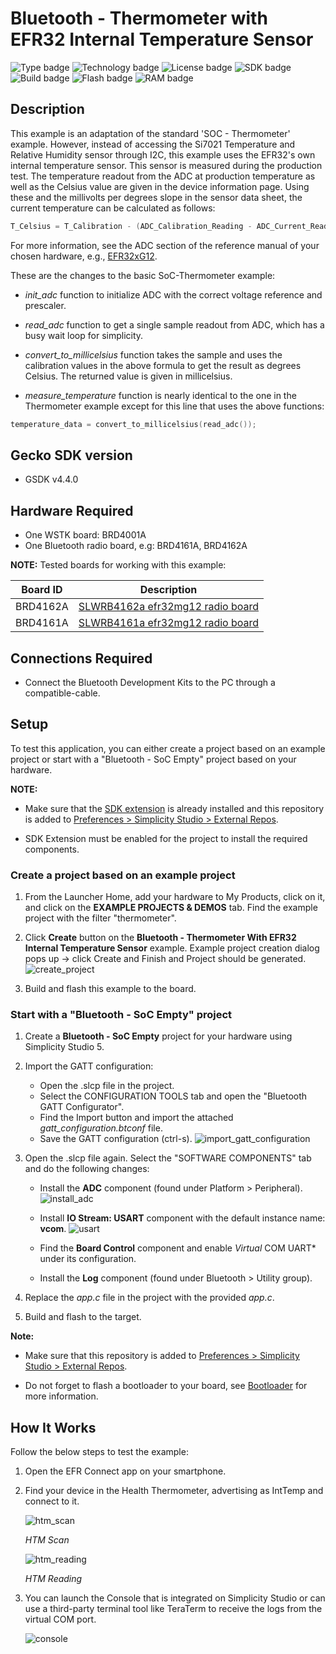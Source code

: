 # Bluetooth - Thermometer with EFR32 Internal Temperature Sensor #

![Type badge](https://img.shields.io/badge/dynamic/json?url=https://raw.githubusercontent.com/SiliconLabs/application_examples_ci/master/bluetooth_applications/bluetooth_thermometer_with_efr32_internal_temperature_sensor_common.json&label=Type&query=type&color=green)
![Technology badge](https://img.shields.io/badge/dynamic/json?url=https://raw.githubusercontent.com/SiliconLabs/application_examples_ci/master/bluetooth_applications/bluetooth_thermometer_with_efr32_internal_temperature_sensor_common.json&label=Technology&query=technology&color=green)
![License badge](https://img.shields.io/badge/dynamic/json?url=https://raw.githubusercontent.com/SiliconLabs/application_examples_ci/master/bluetooth_applications/bluetooth_thermometer_with_efr32_internal_temperature_sensor_common.json&label=License&query=license&color=green)
![SDK badge](https://img.shields.io/badge/dynamic/json?url=https://raw.githubusercontent.com/SiliconLabs/application_examples_ci/master/bluetooth_applications/bluetooth_thermometer_with_efr32_internal_temperature_sensor_common.json&label=SDK&query=sdk&color=green)
![Build badge](https://img.shields.io/endpoint?url=https://raw.githubusercontent.com/SiliconLabs/application_examples_ci/master/bluetooth_applications/bluetooth_thermometer_with_efr32_internal_temperature_sensor_build_status.json)
![Flash badge](https://img.shields.io/badge/dynamic/json?url=https://raw.githubusercontent.com/SiliconLabs/application_examples_ci/master/bluetooth_applications/bluetooth_thermometer_with_efr32_internal_temperature_sensor_common.json&label=Flash&query=flash&color=blue)
![RAM badge](https://img.shields.io/badge/dynamic/json?url=https://raw.githubusercontent.com/SiliconLabs/application_examples_ci/master/bluetooth_applications/bluetooth_thermometer_with_efr32_internal_temperature_sensor_common.json&label=RAM&query=ram&color=blue)
## Description ##

This example is an adaptation of the standard 'SOC - Thermometer' example. However, instead of accessing the Si7021 Temperature and Relative Humidity sensor through I2C, this example uses the EFR32's own internal temperature sensor. This sensor is measured during the production test. The temperature readout from the ADC at production temperature as well as the Celsius value are given in the device information page. Using these and the millivolts per degrees slope in the sensor data sheet, the current temperature can be calculated as follows:

```c
T_Celsius = T_Calibration - (ADC_Calibration_Reading - ADC_Current_Reading) * V_Ref / (4096 * Slope)
```

For more information, see the ADC section of the reference manual of your chosen hardware, e.g., [EFR32xG12](https://www.silabs.com/documents/public/reference-manuals/efr32xg12-rm.pdf).

These are the changes to the basic SoC-Thermometer example:

- *init_adc* function to initialize ADC with the correct voltage reference and prescaler.

- *read_adc* function to get a single sample readout from ADC, which has a busy wait loop for simplicity.

- *convert_to_millicelsius* function takes the sample and uses the calibration values in the above formula to get the result as degrees Celsius. The returned value is given in millicelsius.

- *measure_temperature* function is nearly identical to the one in the Thermometer example except for this line that uses the above functions:

```C
temperature_data = convert_to_millicelsius(read_adc());
```

## Gecko SDK version ##

- GSDK v4.4.0

## Hardware Required ##

- One WSTK board: BRD4001A
- One Bluetooth radio board, e.g: BRD4161A, BRD4162A

**NOTE:**
Tested boards for working with this example:

| Board ID | Description  |
| ---------------------- | ------ |
| BRD4162A | [SLWRB4162a efr32mg12 radio board](https://www.silabs.com/development-tools/wireless/zigbee/slwrb4162a-efr32mg12-radio-board) |
| BRD4161A | [SLWRB4161a efr32mg12 radio board](https://www.silabs.com/development-tools/wireless/zigbee/slwrb4161a-efr32mg12-radio-board)   |

## Connections Required ##

- Connect the Bluetooth Development Kits to the PC through a compatible-cable.

## Setup ##

To test this application, you can either create a project based on an example project or start with a "Bluetooth - SoC Empty" project based on your hardware.

**NOTE:**

- Make sure that the [SDK extension](https://github.com/SiliconLabs/third_party_hw_drivers_extension) is already installed and this repository is added to [Preferences > Simplicity Studio > External Repos](https://docs.silabs.com/simplicity-studio-5-users-guide/latest/ss-5-users-guide-about-the-launcher/welcome-and-device-tabs).

- SDK Extension must be enabled for the project to install the required components.

### Create a project based on an example project ###

1. From the Launcher Home, add your hardware to My Products, click on it, and click on the **EXAMPLE PROJECTS & DEMOS** tab. Find the example project with the filter "thermometer".

2. Click **Create** button on the **Bluetooth - Thermometer With EFR32 Internal Temperature Sensor** example. Example project creation dialog pops up -> click Create and Finish and Project should be generated.
![create_project](images/create_project.png)

3. Build and flash this example to the board.

### Start with a "Bluetooth - SoC Empty" project ###

1. Create a **Bluetooth - SoC Empty** project for your hardware using Simplicity Studio 5.

2. Import the GATT configuration:
   - Open the .slcp file in the project.
   - Select the CONFIGURATION TOOLS tab and open the "Bluetooth GATT Configurator".
   - Find the Import button and import the attached *gatt_configuration.btconf* file.
   - Save the GATT configuration (ctrl-s).
   ![import_gatt_configuration](images/import_gatt_configuaration.png)

3. Open the .slcp file again. Select the "SOFTWARE COMPONENTS" tab and do the following changes:

   - Install the **ADC** component (found under Platform > Peripheral).
   ![install_adc](images/install_adc.png)

   - Install **IO Stream: USART** component with the default instance name: **vcom**.
   ![usart](images/install_usart.png)

   - Find the **Board Control** component and enable *Virtual* COM UART* under its configuration.

   - Install the **Log** component (found under Bluetooth > Utility group).

4. Replace the *app.c* file in the project with the provided *app.c*.

5. Build and flash to the target.

**Note:**

- Make sure that this repository is added to [Preferences > Simplicity Studio > External Repos](https://docs.silabs.com/simplicity-studio-5-users-guide/latest/ss-5-users-guide-about-the-launcher/welcome-and-device-tabs).

- Do not forget to flash a bootloader to your board, see [Bootloader](https://github.com/SiliconLabs/bluetooth_applications/blob/master/README.md#bootloader) for more information.

## How It Works ##

Follow the below steps to test the example:

1. Open the EFR Connect app on your smartphone.

2. Find your device in the Health Thermometer, advertising as IntTemp and connect to it.

   ![htm_scan](images/htm_scan.png)

   *HTM Scan*

   ![htm_reading](images/htm_reading.png)

   *HTM Reading*

3. You can launch the Console that is integrated on Simplicity Studio or can use a third-party terminal tool like TeraTerm to receive the logs from the virtual COM port.

   ![console](images/console.png)
